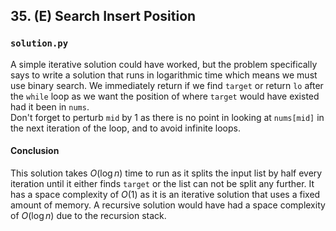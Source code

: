 ## 35. (E) Search Insert Position

### `solution.py`
A simple iterative solution could have worked, but the problem specifically says to write a solution that runs in logarithmic time which means we must use binary search. We immediately return if we find `target` or return `lo` after the `while` loop as we want the position of where `target` would have existed had it been in `nums`.  
Don't forget to perturb `mid` by 1 as there is no point in looking at `nums[mid]` in the next iteration of the loop, and to avoid infinite loops.  
  
#### Conclusion
This solution takes $O(\log n)$ time to run as it splits the input list by half every iteration until it either finds `target` or the list can not be split any further. It has a space complexity of $O(1)$ as it is an iterative solution that uses a fixed amount of memory. A recursive solution would have had a space complexity of $O(\log n)$ due to the recursion stack.  
  
